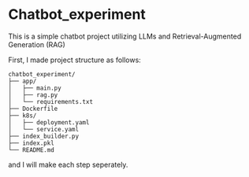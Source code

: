 # Chatbot_experiment
This is a simple chatbot project utilizing LLMs and Retrieval-Augmented Generation (RAG)

First, I made project structure as follows:
```plaintext
chatbot_experiment/
├── app/
│   ├── main.py
│   ├── rag.py
│   └── requirements.txt
├── Dockerfile
├── k8s/
│   ├── deployment.yaml
│   └── service.yaml
├── index_builder.py
├── index.pkl
└── README.md
```
and I will make each step seperately.
